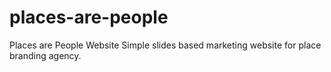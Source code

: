 # places-are-people
Places are People Website
Simple slides based marketing website for place branding agency.
